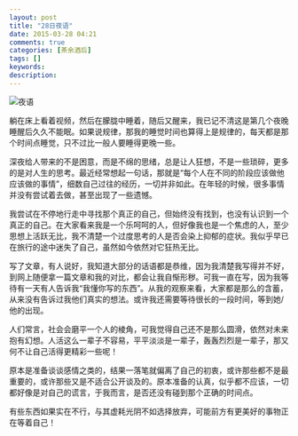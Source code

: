 ```yaml
---
layout: post
title: "28日夜语"
date: 2015-03-28 04:21
comments: true
categories: [茶余酒后]
tags: []
keywords: 
description: 
---
```

![夜语](http://www.netbian.com/d/file/20120807/001022e9ac40ccbd7de104472d3e7079.jpg)

躺在床上看着视频，然后在朦胧中睡着，随后又醒来，我已记不清这是第几个夜晚睡醒后久久不能眠。如果说规律，那我的睡觉时间也算得上是规律的，每天都是那个时间点睡觉，只不过比一般人要睡得更晚一些。

深夜给人带来的不是困意，而是不绵的思绪，总是让人狂想，不是一些琐碎，更多的是对人生的思考。最近经常想起一句话，那就是“每个人在不同的阶段应该做他应该做的事情”，细数自己过往的经历，一切并非如此。在年轻的时候，很多事情并没有尝试着去做，甚至出现了一些遗憾。

<!--more-->
我尝试在不停地行走中寻找那个真正的自己，但始终没有找到，也没有认识到一个真正的自己。在大家看来我是一个乐呵呵的人，但好像我也是一个焦虑的人，至少思想上活跃无比，我不清楚一个过度思考的人是否会染上抑郁的症状。我似乎早已在旅行的途中迷失了自己，虽然如今依然对它狂热无比。

写了文章，有人说好，我知道大部分的话语都是恭维，因为我清楚我写得并不好，到网上随便拿一篇文章和我的对比，都会让我自惭形秽。可我一直在写，因为我等待有一天有人告诉我“我懂你写的东西”。从我的观察来看，大家都是那么的含蓄，从来没有告诉过我他们真实的想法。或许我还需要等待很长的一段时间，等到她/他的出现。

人们常言，社会会磨平一个人的棱角，可我觉得自己还不是那么圆滑，依然对未来抱有幻想。人活这么一辈子不容易，平平淡淡是一辈子，轰轰烈烈是一辈子，那又何不让自己活得更精彩一些呢！

原本是准备谈谈感情之类的，结果一落笔就偏离了自己的初衷，或许那些都不是最重要的，或许那些又是不适合公开谈及的。原本准备的认真，似乎都不应该，一切都好像是对自己的谎言，于我而言，是否还没有碰到那个正确的时间点。

有些东西如果实在不行，与其虚耗光阴不如选择放弃，可能前方有更美好的事物正在等着自己！